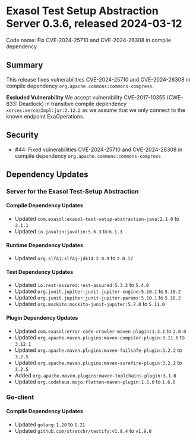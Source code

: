 # Exasol Test Setup Abstraction Server 0.3.6, released 2024-03-12

Code name: Fix CVE-2024-25710 and CVE-2024-26308 in compile dependency

## Summary

This release fixes vulnerabilities CVE-2024-25710 and CVE-2024-26308 in compile dependency `org.apache.commons:commons-compress`.

**Excluded Vulnerability** We accept vulnerability CVE-2017-10355 (CWE-833: Deadlock) in transitive compile dependency `xerces:xercesImpl:jar:2.12.2` as we assume that we only connect to the known endpoint ExaOperations.

## Security

* #44: Fixed vulnerabilities CVE-2024-25710 and CVE-2024-26308 in compile dependency `org.apache.commons:commons-compress`

## Dependency Updates

### Server for the Exasol Test-Setup Abstraction

#### Compile Dependency Updates

* Updated `com.exasol:exasol-test-setup-abstraction-java:2.1.0` to `2.1.1`
* Updated `io.javalin:javalin:5.6.3` to `6.1.3`

#### Runtime Dependency Updates

* Updated `org.slf4j:slf4j-jdk14:2.0.9` to `2.0.12`

#### Test Dependency Updates

* Updated `io.rest-assured:rest-assured:5.3.2` to `5.4.0`
* Updated `org.junit.jupiter:junit-jupiter-engine:5.10.1` to `5.10.2`
* Updated `org.junit.jupiter:junit-jupiter-params:5.10.1` to `5.10.2`
* Updated `org.mockito:mockito-junit-jupiter:5.7.0` to `5.11.0`

#### Plugin Dependency Updates

* Updated `com.exasol:error-code-crawler-maven-plugin:1.3.1` to `2.0.0`
* Updated `org.apache.maven.plugins:maven-compiler-plugin:3.11.0` to `3.12.1`
* Updated `org.apache.maven.plugins:maven-failsafe-plugin:3.2.2` to `3.2.5`
* Updated `org.apache.maven.plugins:maven-surefire-plugin:3.2.2` to `3.2.5`
* Added `org.apache.maven.plugins:maven-toolchains-plugin:3.1.0`
* Updated `org.codehaus.mojo:flatten-maven-plugin:1.5.0` to `1.6.0`

### Go-client

#### Compile Dependency Updates

* Updated `golang:1.20` to `1.21`
* Updated `github.com/stretchr/testify:v1.8.4` to `v1.9.0`
